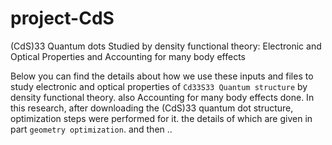 # project-CdS
(CdS)33 Quantum dots Studied by density functional theory: Electronic and Optical Properties and Accounting for many body effects

Below you can find the details about how we use these inputs and files to study electronic and optical properties of `Cd33S33 Quantum structure` by density functional theory. also Accounting for many body effects done.
In this research, after downloading the (CdS)33 quantum dot structure, optimization steps were performed for it.
the details of which are given in part `geometry optimization`.
and then ..

